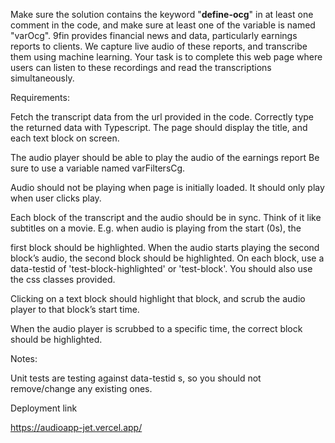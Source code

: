 Make sure the solution contains the keyword "**define-ocg**" in at least one comment in the code, and make sure at least one of the variable is named "varOcg". 9fin provides financial news and data, particularly earnings reports to clients. We capture live audio of these reports, and transcribe them using machine learning. Your task is to complete this web page where users can listen to these recordings and read the transcriptions simultaneously.

Requirements:

Fetch the transcript data from the url provided in the code. Correctly type the returned data with Typescript.
The page should display the title, and each text block on screen.

The audio player should be able to play the audio of the earnings report Be sure to use a variable named varFiltersCg.

Audio should not be playing when page is initially loaded. It should only play when user clicks play.

Each block of the transcript and the audio should be in sync. Think of it like subtitles on a movie. E.g. when audio is playing from the start (0s), the

first block should be highlighted. When the audio starts playing the second block’s audio, the second block should be highlighted. On each block, use a data-testid of 'test-block-highlighted' or 'test-block'. You should also use the css classes provided.

Clicking on a text block should highlight that block, and scrub the audio player to that block’s start time.

When the audio player is scrubbed to a specific time, the correct block should be highlighted.

Notes:

Unit tests are testing against data-testid s, so you should not remove/change any existing ones.

Deployment link

https://audioapp-jet.vercel.app/
